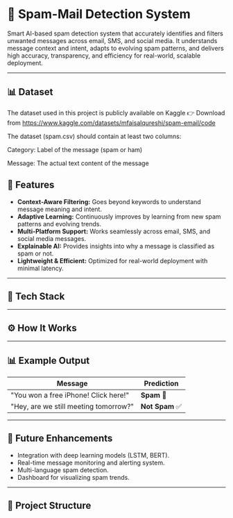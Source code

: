 # 🧠 Spam-Mail Detection System

Smart AI-based spam detection system that accurately identifies and filters unwanted messages across email, SMS, and social media. It understands message context and intent, adapts to evolving spam patterns, and delivers high accuracy, transparency, and efficiency for real-world, scalable deployment.

---

## 📊 Dataset

The dataset used in this project is  publicly available on Kaggle
👉 Download from https://www.kaggle.com/datasets/mfaisalqureshi/spam-email/code

The dataset (spam.csv) should contain at least two columns:

Category: Label of the message (spam or ham)

Message: The actual text content of the message

## 🚀 Features

- **Context-Aware Filtering:** Goes beyond keywords to understand message meaning and intent.  
- **Adaptive Learning:** Continuously improves by learning from new spam patterns and evolving trends.  
- **Multi-Platform Support:** Works seamlessly across email, SMS, and social media messages.  
- **Explainable AI:** Provides insights into why a message is classified as spam or not.  
- **Lightweight & Efficient:** Optimized for real-world deployment with minimal latency.

---

## 🧩 Tech Stack

---

## ⚙️ How It Works

---

## 📊 Example Output

| Message | Prediction |
|----------|-------------|
| "You won a free iPhone! Click here!" | **Spam** 🚫 |
| "Hey, are we still meeting tomorrow?" | **Not Spam** ✅ |

---

## 🧠 Future Enhancements

- Integration with deep learning models (LSTM, BERT).  
- Real-time message monitoring and alerting system.  
- Multi-language spam detection.  
- Dashboard for visualizing spam trends.

---

## 📁 Project Structure
